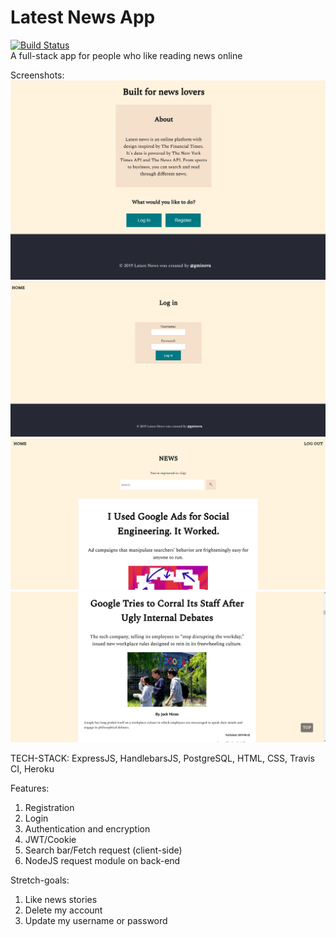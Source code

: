 # Latest News App
[![Build Status](https://travis-ci.com/gminova/latest-news.svg?branch=master)](https://travis-ci.com/gminova/latest-news)  
A full-stack app for people who like reading news online

Screenshots:
![](https://github.com/gminova/latest-news/blob/master/public/images/Screenshot%20from%202019-09-05%2000-21-28.png?raw=true)
![](https://github.com/gminova/latest-news/blob/master/public/images/Screenshot%20from%202019-09-05%2000-21-37.png?raw=true)
![](https://github.com/gminova/latest-news/blob/master/public/images/Screenshot%20from%202019-09-05%2000-22-17.png?raw=true)
![](https://github.com/gminova/latest-news/blob/master/public/images/Screenshot%20from%202019-09-05%2000-23-06.png?raw=true)

TECH-STACK:
ExpressJS, HandlebarsJS, PostgreSQL, HTML, CSS, Travis CI, Heroku

Features:
1. Registration
2. Login
3. Authentication and encryption
4. JWT/Cookie
5. Search bar/Fetch request (client-side)
6. NodeJS request module on back-end

Stretch-goals:
1. Like news stories
2. Delete my account
3. Update my username or password

